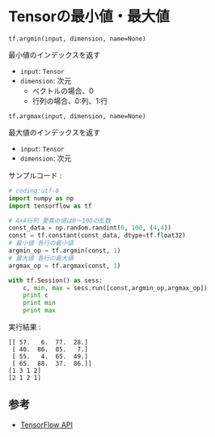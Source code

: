 # Tensorの最小値・最大値

`tf.argmin(input, dimension, name=None)`

最小値のインデックスを返す

* `input`: `Tensor`
* `dimension`: 次元
    * ベクトルの場合、0
    * 行列の場合、0:列、1:行

`tf.argmax(input, dimension, name=None)`

最大値のインデックスを返す

* `input`: `Tensor`
* `dimension`: 次元

サンプルコード :

```python
# coding:utf-8
import numpy as np
import tensorflow as tf

# 4x4行列 要素の値は0〜100の乱数
const_data = np.random.randint(0, 100, (4,4))
const = tf.constant(const_data, dtype=tf.float32)
# 最小値 各行の最小値
argmin_op = tf.argmin(const, 1)
# 最大値 各行の最大値
argmax_op = tf.argmax(const, 1)

with tf.Session() as sess:
    c, min, max = sess.run([const,argmin_op,argmax_op])
    print c
    print min
    print max
```

実行結果 :

```
[[ 57.   6.  77.  28.]
 [ 40.  86.  85.   7.]
 [ 55.   4.  65.  49.]
 [ 65.  88.  37.  86.]]
[1 3 1 2]
[2 1 2 1]
```

## 参考

* [TensorFlow API]()
